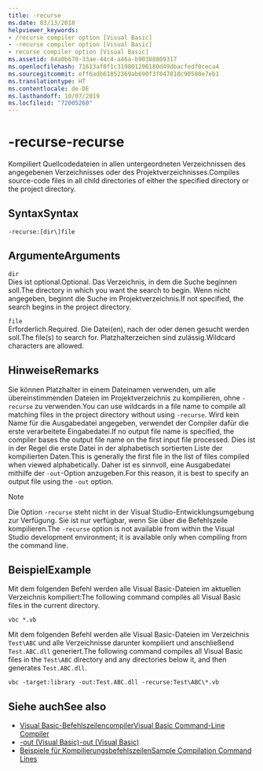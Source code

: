 ```yaml
---
title: -recurse
ms.date: 03/13/2018
helpviewer_keywords:
- /recurse compiler option [Visual Basic]
- -recurse compiler option [Visual Basic]
- recurse compiler option [Visual Basic]
ms.assetid: 84a0b670-33ae-44c4-a46a-b90388809317
ms.openlocfilehash: 71613af0f1c319801296180d49dbacfedf0ceca4
ms.sourcegitcommit: eff6adb61852369ab690f3f047818c90580e7eb1
ms.translationtype: HT
ms.contentlocale: de-DE
ms.lasthandoff: 10/07/2019
ms.locfileid: "72005260"
---
```

# <a name="-recurse"></a><span data-ttu-id="9f898-102">-recurse</span><span class="sxs-lookup"><span data-stu-id="9f898-102">-recurse</span></span>
<span data-ttu-id="9f898-103">Kompiliert Quellcodedateien in allen untergeordneten Verzeichnissen des angegebenen Verzeichnisses oder des Projektverzeichnisses.</span><span class="sxs-lookup"><span data-stu-id="9f898-103">Compiles source-code files in all child directories of either the specified directory or the project directory.</span></span>  
  
## <a name="syntax"></a><span data-ttu-id="9f898-104">Syntax</span><span class="sxs-lookup"><span data-stu-id="9f898-104">Syntax</span></span>  
  
```console  
-recurse:[dir\]file  
```  
  
## <a name="arguments"></a><span data-ttu-id="9f898-105">Argumente</span><span class="sxs-lookup"><span data-stu-id="9f898-105">Arguments</span></span>  
 `dir`  
 <span data-ttu-id="9f898-106">Dies ist optional.</span><span class="sxs-lookup"><span data-stu-id="9f898-106">Optional.</span></span> <span data-ttu-id="9f898-107">Das Verzeichnis, in dem die Suche beginnen soll.</span><span class="sxs-lookup"><span data-stu-id="9f898-107">The directory in which you want the search to begin.</span></span> <span data-ttu-id="9f898-108">Wenn nicht angegeben, beginnt die Suche im Projektverzeichnis.</span><span class="sxs-lookup"><span data-stu-id="9f898-108">If not specified, the search begins in the project directory.</span></span>  
  
 `file`  
 <span data-ttu-id="9f898-109">Erforderlich.</span><span class="sxs-lookup"><span data-stu-id="9f898-109">Required.</span></span> <span data-ttu-id="9f898-110">Die Datei(en), nach der oder denen gesucht werden soll.</span><span class="sxs-lookup"><span data-stu-id="9f898-110">The file(s) to search for.</span></span> <span data-ttu-id="9f898-111">Platzhalterzeichen sind zulässig.</span><span class="sxs-lookup"><span data-stu-id="9f898-111">Wildcard characters are allowed.</span></span>  
  
## <a name="remarks"></a><span data-ttu-id="9f898-112">Hinweise</span><span class="sxs-lookup"><span data-stu-id="9f898-112">Remarks</span></span>  
 <span data-ttu-id="9f898-113">Sie können Platzhalter in einem Dateinamen verwenden, um alle übereinstimmenden Dateien im Projektverzeichnis zu kompilieren, ohne `-recurse` zu verwenden.</span><span class="sxs-lookup"><span data-stu-id="9f898-113">You can use wildcards in a file name to compile all matching files in the project directory without using `-recurse`.</span></span> <span data-ttu-id="9f898-114">Wird kein Name für die Ausgabedatei angegeben, verwendet der Compiler dafür die erste verarbeitete Eingabedatei.</span><span class="sxs-lookup"><span data-stu-id="9f898-114">If no output file name is specified, the compiler bases the output file name on the first input file processed.</span></span> <span data-ttu-id="9f898-115">Dies ist in der Regel die erste Datei in der alphabetisch sortierten Liste der kompilierten Daten.</span><span class="sxs-lookup"><span data-stu-id="9f898-115">This is generally the first file in the list of files compiled when viewed alphabetically.</span></span> <span data-ttu-id="9f898-116">Daher ist es sinnvoll, eine Ausgabedatei mithilfe der `-out`-Option anzugeben.</span><span class="sxs-lookup"><span data-stu-id="9f898-116">For this reason, it is best to specify an output file using the `-out` option.</span></span>  
  
> [!NOTE]
> <span data-ttu-id="9f898-117">Die Option `-recurse` steht nicht in der Visual Studio-Entwicklungsumgebung zur Verfügung. Sie ist nur verfügbar, wenn Sie über die Befehlszeile kompilieren.</span><span class="sxs-lookup"><span data-stu-id="9f898-117">The `-recurse` option is not available from within the Visual Studio development environment; it is available only when compiling from the command line.</span></span>  
  
## <a name="example"></a><span data-ttu-id="9f898-118">Beispiel</span><span class="sxs-lookup"><span data-stu-id="9f898-118">Example</span></span>  
 <span data-ttu-id="9f898-119">Mit dem folgenden Befehl werden alle Visual Basic-Dateien im aktuellen Verzeichnis kompiliert:</span><span class="sxs-lookup"><span data-stu-id="9f898-119">The following command compiles all Visual Basic files in the current directory.</span></span>  
  
```console
vbc *.vb  
```  
  
 <span data-ttu-id="9f898-120">Mit dem folgenden Befehl werden alle Visual Basic-Dateien im Verzeichnis `Test\ABC` und alle Verzeichnisse darunter kompiliert und anschließend `Test.ABC.dll` generiert.</span><span class="sxs-lookup"><span data-stu-id="9f898-120">The following command compiles all Visual Basic files in the `Test\ABC` directory and any directories below it, and then generates `Test.ABC.dll`.</span></span>  
  
```console
vbc -target:library -out:Test.ABC.dll -recurse:Test\ABC\*.vb  
```  
  
## <a name="see-also"></a><span data-ttu-id="9f898-121">Siehe auch</span><span class="sxs-lookup"><span data-stu-id="9f898-121">See also</span></span>

- [<span data-ttu-id="9f898-122">Visual Basic-Befehlszeilencompiler</span><span class="sxs-lookup"><span data-stu-id="9f898-122">Visual Basic Command-Line Compiler</span></span>](../../../visual-basic/reference/command-line-compiler/index.md)
- [<span data-ttu-id="9f898-123">-out (Visual Basic)</span><span class="sxs-lookup"><span data-stu-id="9f898-123">-out (Visual Basic)</span></span>](../../../visual-basic/reference/command-line-compiler/out.md)
- [<span data-ttu-id="9f898-124">Beispiele für Kompilierungsbefehlszeilen</span><span class="sxs-lookup"><span data-stu-id="9f898-124">Sample Compilation Command Lines</span></span>](../../../visual-basic/reference/command-line-compiler/sample-compilation-command-lines.md)
